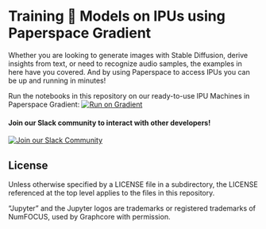 # Training 🤗 Models on IPUs using Paperspace Gradient

Whether you are looking to generate images with Stable Diffusion, derive insights from text, or need to recognize audio samples, the examples in here have you covered. And by using Paperspace to access IPUs you can be up and running in minutes!


Run the notebooks in this repository on our ready-to-use IPU Machines in Paperspace Gradient:
[![Run on Gradient](https://assets.paperspace.io/img/gradient-badge.svg)](https://ipu.dev/3BFkBCt)

#### Join our Slack community to interact with other developers!

[![Join our Slack Community](https://img.shields.io/badge/Slack-Join%20Graphcore's%20Community-blue?style=flat-square&logo=slack)](https://www.graphcore.ai/join-community)


## License

Unless otherwise specified by a LICENSE file in a subdirectory, the LICENSE referenced at the top level applies to the files in this repository.

“Jupyter” and the Jupyter logos are trademarks or registered trademarks of NumFOCUS, used by Graphcore with permission.






